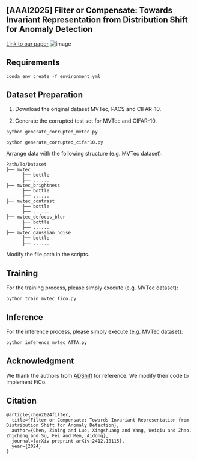 ## [AAAI2025] Filter or Compensate: Towards Invariant Representation from Distribution Shift for Anomaly Detection
[Link to our paper](https://arxiv.org/abs/2412.10115)
![image](https://github.com/user-attachments/assets/d2680f1c-250b-447c-acb9-1a2cad28cbda)

## Requirements
```
conda env create -f environment.yml
```

## Dataset Preparation

1. Download the original dataset MVTec, PACS and CIFAR-10.

2. Generate the corrupted test set for MVTec and CIFAR-10.

```
python generate_corrupted_mvtec.py

python generate_corrupted_cifar10.py
```

Arrange data with the following structure (e.g. MVTec dataset):
```
Path/To/Dataset
├── mvtec
      ├── bottle
      ├── ......
├── mvtec_brightness
      ├── bottle
      ├── ......
├── mvtec_contrast
      ├── bottle
      ├── ......
├── mvtec_defocus_blur
      ├── bottle
      ├── ......
├── mvtec_gaussian_noise
      ├── bottle
      ├── ......
```
Modify the file path in the scripts.

## Training
For the training process, please simply execute (e.g. MVTec dataset):
```
python train_mvtec_fico.py
```

## Inference
For the inference process, please simply execute (e.g. MVTec dataset):
```
python inference_mvtec_ATTA.py
```

## Acknowledgment
We thank the authors from [ADShift](https://github.com/mala-lab/ADShift) for reference. We modify their code to implement FiCo.

## Citation
```
@article{chen2024filter,
  title={Filter or Compensate: Towards Invariant Representation from Distribution Shift for Anomaly Detection},
  author={Chen, Zining and Luo, Xingshuang and Wang, Weiqiu and Zhao, Zhicheng and Su, Fei and Men, Aidong},
  journal={arXiv preprint arXiv:2412.10115},
  year={2024}
}
```



